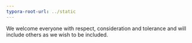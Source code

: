 ```yaml
---
typora-root-url: ../static
---
```




We welcome everyone with respect, consideration and tolerance and will include others as we wish to be included. 


​			
​		
​	